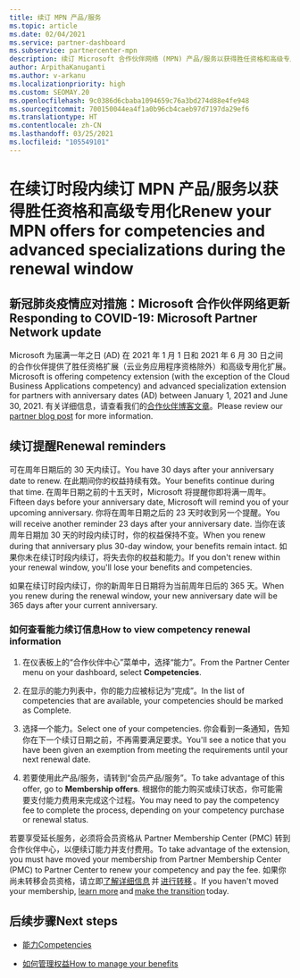 ```yaml
---
title: 续订 MPN 产品/服务
ms.topic: article
ms.date: 02/04/2021
ms.service: partner-dashboard
ms.subservice: partnercenter-mpn
description: 续订 Microsoft 合作伙伴网络 (MPN) 产品/服务以获得胜任资格和高级专用化 - 续订时段开始于购买日期一周年后加一天。
author: ArpithaKanuganti
ms.author: v-arkanu
ms.localizationpriority: high
ms.custom: SEOMAY.20
ms.openlocfilehash: 9c0386d6cbaba1094659c76a3bd274d88e4fe948
ms.sourcegitcommit: 700150044ea4f1a0b96cb4caeb97d7197da29ef6
ms.translationtype: HT
ms.contentlocale: zh-CN
ms.lasthandoff: 03/25/2021
ms.locfileid: "105549101"
---
```

# <a name="renew-your-mpn-offers-for-competencies-and-advanced-specializations-during-the-renewal-window"></a><span data-ttu-id="95e04-103">在续订时段内续订 MPN 产品/服务以获得胜任资格和高级专用化</span><span class="sxs-lookup"><span data-stu-id="95e04-103">Renew your MPN offers for competencies and advanced specializations during the renewal window</span></span>

## <a name="responding-to-covid-19-microsoft-partner-network-update"></a><span data-ttu-id="95e04-104">新冠肺炎疫情应对措施：Microsoft 合作伙伴网络更新</span><span class="sxs-lookup"><span data-stu-id="95e04-104">Responding to COVID-19: Microsoft Partner Network update</span></span>

<span data-ttu-id="95e04-105">Microsoft 为届满一年之日 (AD) 在 2021 年 1 月 1 日和 2021 年 6 月 30 日之间的合作伙伴提供了胜任资格扩展（云业务应用程序资格除外）和高级专用化扩展。</span><span class="sxs-lookup"><span data-stu-id="95e04-105">Microsoft is offering competency extension (with the exception of the Cloud Business Applications competency) and advanced specialization extension for partners with anniversary dates (AD) between January 1, 2021 and June 30, 2021.</span></span> <span data-ttu-id="95e04-106">有关详细信息，请查看我们的[合作伙伴博客文章](https://blogs.partner.microsoft.com/mpn/responding-to-covid-19-microsoft-partner-network/)。</span><span class="sxs-lookup"><span data-stu-id="95e04-106">Please review our [partner blog post](https://blogs.partner.microsoft.com/mpn/responding-to-covid-19-microsoft-partner-network/) for more information.</span></span>

## <a name="renewal-reminders"></a><span data-ttu-id="95e04-107">续订提醒</span><span class="sxs-lookup"><span data-stu-id="95e04-107">Renewal reminders</span></span>

<span data-ttu-id="95e04-108">可在周年日期后的 30 天内续订。</span><span class="sxs-lookup"><span data-stu-id="95e04-108">You have 30 days after your anniversary date to renew.</span></span> <span data-ttu-id="95e04-109">在此期间你的权益持续有效。</span><span class="sxs-lookup"><span data-stu-id="95e04-109">Your benefits continue during that time.</span></span> <span data-ttu-id="95e04-110">在周年日期之前的十五天时，Microsoft 将提醒你即将满一周年。</span><span class="sxs-lookup"><span data-stu-id="95e04-110">Fifteen days before your anniversary date, Microsoft will remind you of your upcoming anniversary.</span></span> <span data-ttu-id="95e04-111">你将在周年日期之后的 23 天时收到另一个提醒。</span><span class="sxs-lookup"><span data-stu-id="95e04-111">You will receive another reminder 23 days after your anniversary date.</span></span> <span data-ttu-id="95e04-112">当你在该周年日期加 30 天的时段内续订时，你的权益保持不变。</span><span class="sxs-lookup"><span data-stu-id="95e04-112">When you renew during that anniversary plus 30-day window, your benefits remain intact.</span></span> <span data-ttu-id="95e04-113">如果你未在续订时段内续订，将失去你的权益和能力。</span><span class="sxs-lookup"><span data-stu-id="95e04-113">If you don't renew within your renewal window, you'll lose your benefits and competencies.</span></span>

<span data-ttu-id="95e04-114">如果在续订时段内续订，你的新周年日日期将为当前周年日后的 365 天。</span><span class="sxs-lookup"><span data-stu-id="95e04-114">When you renew during the renewal window, your new anniversary date will be 365 days after your current anniversary.</span></span>

### <a name="how-to-view-competency-renewal-information"></a><span data-ttu-id="95e04-115">如何查看能力续订信息</span><span class="sxs-lookup"><span data-stu-id="95e04-115">How to view competency renewal information</span></span>

1. <span data-ttu-id="95e04-116">在仪表板上的“合作伙伴中心”菜单中，选择“能力”。</span><span class="sxs-lookup"><span data-stu-id="95e04-116">From the Partner Center menu on your dashboard, select **Competencies**.</span></span>  

2. <span data-ttu-id="95e04-117">在显示的能力列表中，你的能力应被标记为“完成”。</span><span class="sxs-lookup"><span data-stu-id="95e04-117">In the list of competencies that are available, your competencies should be marked as Complete.</span></span>  

3. <span data-ttu-id="95e04-118">选择一个能力。</span><span class="sxs-lookup"><span data-stu-id="95e04-118">Select one of your competencies.</span></span> <span data-ttu-id="95e04-119">你会看到一条通知，告知你在下一个续订日期之前，不再需要满足要求。</span><span class="sxs-lookup"><span data-stu-id="95e04-119">You'll see a notice that you have been given an exemption from meeting the requirements until your next renewal date.</span></span>

4. <span data-ttu-id="95e04-120">若要使用此产品/服务，请转到“会员产品/服务”。</span><span class="sxs-lookup"><span data-stu-id="95e04-120">To take advantage of this offer, go to **Membership offers**.</span></span> <span data-ttu-id="95e04-121">根据你的能力购买或续订状态，你可能需要支付能力费用来完成这个过程。</span><span class="sxs-lookup"><span data-stu-id="95e04-121">You may need to pay the competency fee to complete the process, depending on your competency purchase or renewal status.</span></span>

<span data-ttu-id="95e04-122">若要享受延长服务，必须将会员资格从 Partner Membership Center (PMC) 转到合作伙伴中心，以便续订能力并支付费用。</span><span class="sxs-lookup"><span data-stu-id="95e04-122">To take advantage of the extension, you must have moved your membership from Partner Membership Center (PMC) to Partner Center to renew your competency and pay the fee.</span></span> <span data-ttu-id="95e04-123">如果你尚未转移会员资格，请立即[了解详细信息](prepare-pmc-pc-migration.md) 并 [进行转移](https://partners.microsoft.com/partnerprogram/Welcome.aspx) 。</span><span class="sxs-lookup"><span data-stu-id="95e04-123">If you haven't moved your membership, [learn more](prepare-pmc-pc-migration.md) and [make the transition](https://partners.microsoft.com/partnerprogram/Welcome.aspx) today.</span></span>  

## <a name="next-steps"></a><span data-ttu-id="95e04-124">后续步骤</span><span class="sxs-lookup"><span data-stu-id="95e04-124">Next steps</span></span>

- [<span data-ttu-id="95e04-125">能力</span><span class="sxs-lookup"><span data-stu-id="95e04-125">Competencies</span></span>](learn-about-competencies.md)

- [<span data-ttu-id="95e04-126">如何管理权益</span><span class="sxs-lookup"><span data-stu-id="95e04-126">How to manage your benefits</span></span>](manage-your-partner-network-benefits.md)

